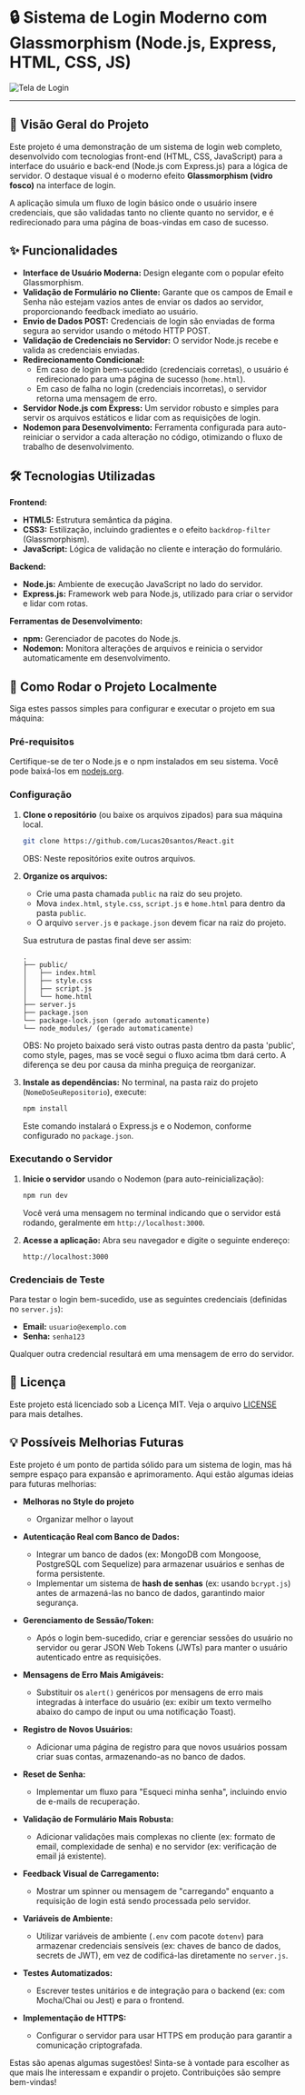 # 🔒 Sistema de Login Moderno com Glassmorphism (Node.js, Express, HTML, CSS, JS)

![Tela de Login](image.png)

---

## 🚀 Visão Geral do Projeto

Este projeto é uma demonstração de um sistema de login web completo, desenvolvido com tecnologias front-end (HTML, CSS, JavaScript) para a interface do usuário e back-end (Node.js com Express.js) para a lógica de servidor. O destaque visual é o moderno efeito **Glassmorphism (vidro fosco)** na interface de login.

A aplicação simula um fluxo de login básico onde o usuário insere credenciais, que são validadas tanto no cliente quanto no servidor, e é redirecionado para uma página de boas-vindas em caso de sucesso.

## ✨ Funcionalidades

* **Interface de Usuário Moderna:** Design elegante com o popular efeito Glassmorphism.
* **Validação de Formulário no Cliente:** Garante que os campos de Email e Senha não estejam vazios antes de enviar os dados ao servidor, proporcionando feedback imediato ao usuário.
* **Envio de Dados POST:** Credenciais de login são enviadas de forma segura ao servidor usando o método HTTP POST.
* **Validação de Credenciais no Servidor:** O servidor Node.js recebe e valida as credenciais enviadas.
* **Redirecionamento Condicional:**
    * Em caso de login bem-sucedido (credenciais corretas), o usuário é redirecionado para uma página de sucesso (`home.html`).
    * Em caso de falha no login (credenciais incorretas), o servidor retorna uma mensagem de erro.
* **Servidor Node.js com Express:** Um servidor robusto e simples para servir os arquivos estáticos e lidar com as requisições de login.
* **Nodemon para Desenvolvimento:** Ferramenta configurada para auto-reiniciar o servidor a cada alteração no código, otimizando o fluxo de trabalho de desenvolvimento.

## 🛠️ Tecnologias Utilizadas

**Frontend:**
* **HTML5:** Estrutura semântica da página.
* **CSS3:** Estilização, incluindo gradientes e o efeito `backdrop-filter` (Glassmorphism).
* **JavaScript:** Lógica de validação no cliente e interação do formulário.

**Backend:**
* **Node.js:** Ambiente de execução JavaScript no lado do servidor.
* **Express.js:** Framework web para Node.js, utilizado para criar o servidor e lidar com rotas.

**Ferramentas de Desenvolvimento:**
* **npm:** Gerenciador de pacotes do Node.js.
* **Nodemon:** Monitora alterações de arquivos e reinicia o servidor automaticamente em desenvolvimento.

## 🚀 Como Rodar o Projeto Localmente

Siga estes passos simples para configurar e executar o projeto em sua máquina:

### **Pré-requisitos**

Certifique-se de ter o Node.js e o npm instalados em seu sistema. Você pode baixá-los em [nodejs.org](https://nodejs.org/).

### **Configuração**

1.  **Clone o repositório** (ou baixe os arquivos zipados) para sua máquina local.
    ```bash
    git clone https://github.com/Lucas20santos/React.git
    ```

    OBS: Neste repositórios exite outros arquivos.

2.  **Organize os arquivos:**
    * Crie uma pasta chamada `public` na raiz do seu projeto.
    * Mova `index.html`, `style.css`, `script.js` e `home.html` para dentro da pasta `public`.
    * O arquivo `server.js` e `package.json` devem ficar na raiz do projeto.

    Sua estrutura de pastas final deve ser assim:
    ```
    .
    ├── public/
    │   ├── index.html
    │   ├── style.css
    │   ├── script.js
    │   └── home.html
    ├── server.js
    ├── package.json
    └── package-lock.json (gerado automaticamente)
    └── node_modules/ (gerado automaticamente)
    ```

    OBS: No projeto baixado será visto outras pasta dentro da pasta 'public', como style, pages, mas se você segui o fluxo acima tbm dará certo. A diferença se deu por causa da minha preguiça de reorganizar.

3.  **Instale as dependências:**
    No terminal, na pasta raiz do projeto (`NomeDoSeuRepositorio`), execute:
    ```bash
    npm install
    ```
    Este comando instalará o Express.js e o Nodemon, conforme configurado no `package.json`.

### **Executando o Servidor**

1.  **Inicie o servidor** usando o Nodemon (para auto-reinicialização):
    ```bash
    npm run dev
    ```
    Você verá uma mensagem no terminal indicando que o servidor está rodando, geralmente em `http://localhost:3000`.

2.  **Acesse a aplicação:**
    Abra seu navegador e digite o seguinte endereço:
    ```
    http://localhost:3000
    ```

### **Credenciais de Teste**

Para testar o login bem-sucedido, use as seguintes credenciais (definidas no `server.js`):

* **Email:** `usuario@exemplo.com`
* **Senha:** `senha123`

Qualquer outra credencial resultará em uma mensagem de erro do servidor.

## 📄 Licença

Este projeto está licenciado sob a Licença MIT. Veja o arquivo [LICENSE](LICENSE) para mais detalhes.

## 💡 Possíveis Melhorias Futuras

Este projeto é um ponto de partida sólido para um sistema de login, mas há sempre espaço para expansão e aprimoramento. Aqui estão algumas ideias para futuras melhorias:

* **Melhoras no Style do projeto**
    * Organizar melhor o layout

* **Autenticação Real com Banco de Dados:**
    * Integrar um banco de dados (ex: MongoDB com Mongoose, PostgreSQL com Sequelize) para armazenar usuários e senhas de forma persistente.
    * Implementar um sistema de **hash de senhas** (ex: usando `bcrypt.js`) antes de armazená-las no banco de dados, garantindo maior segurança.

* **Gerenciamento de Sessão/Token:**
    * Após o login bem-sucedido, criar e gerenciar sessões do usuário no servidor ou gerar JSON Web Tokens (JWTs) para manter o usuário autenticado entre as requisições.

* **Mensagens de Erro Mais Amigáveis:**
    * Substituir os `alert()` genéricos por mensagens de erro mais integradas à interface do usuário (ex: exibir um texto vermelho abaixo do campo de input ou uma notificação Toast).

* **Registro de Novos Usuários:**
    * Adicionar uma página de registro para que novos usuários possam criar suas contas, armazenando-as no banco de dados.

* **Reset de Senha:**
    * Implementar um fluxo para "Esqueci minha senha", incluindo envio de e-mails de recuperação.

* **Validação de Formulário Mais Robusta:**
    * Adicionar validações mais complexas no cliente (ex: formato de email, complexidade de senha) e no servidor (ex: verificação de email já existente).

* **Feedback Visual de Carregamento:**
    * Mostrar um spinner ou mensagem de "carregando" enquanto a requisição de login está sendo processada pelo servidor.

* **Variáveis de Ambiente:**
    * Utilizar variáveis de ambiente (`.env` com pacote `dotenv`) para armazenar credenciais sensíveis (ex: chaves de banco de dados, secrets de JWT), em vez de codificá-las diretamente no `server.js`.

* **Testes Automatizados:**
    * Escrever testes unitários e de integração para o backend (ex: com Mocha/Chai ou Jest) e para o frontend.

* **Implementação de HTTPS:**
    * Configurar o servidor para usar HTTPS em produção para garantir a comunicação criptografada.

Estas são apenas algumas sugestões! Sinta-se à vontade para escolher as que mais lhe interessam e expandir o projeto. Contribuições são sempre bem-vindas!
